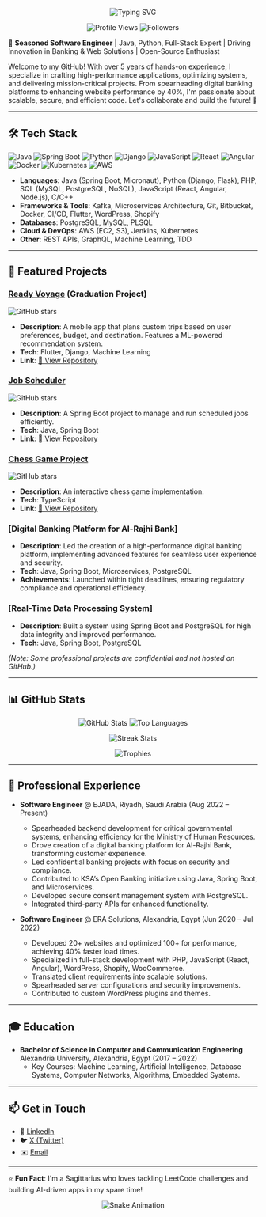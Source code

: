 <p align="center">
  <img src="https://readme-typing-svg.herokuapp.com?font=Fira+Code&weight=500&size=28&pause=1000&color=007ACC&center=true&vCenter=true&random=false&width=435&lines=Hi+there!+I'm+Islam+Adel+Kadous;Experienced+Software+Engineer;Building+Scalable+Solutions" alt="Typing SVG" />
</p>

<p align="center">
  <img src="https://komarev.com/ghpvc/?username=islamadelkadous&label=Profile%20views&color=0e75b6&style=flat" alt="Profile Views" />
  <img src="https://img.shields.io/github/followers/islamadelkadous?label=Followers&style=social" alt="Followers" />
</p>

🚀 **Seasoned Software Engineer** | Java, Python, Full-Stack Expert | Driving Innovation in Banking & Web Solutions | Open-Source Enthusiast

Welcome to my GitHub! With over 5 years of hands-on experience, I specialize in crafting high-performance applications, optimizing systems, and delivering mission-critical projects. From spearheading digital banking platforms to enhancing website performance by 40%, I'm passionate about scalable, secure, and efficient code. Let's collaborate and build the future! 🌟

---

## 🛠️ Tech Stack

![Java](https://img.shields.io/badge/-Java-007396?style=flat-square&logo=java&logoColor=white)
![Spring Boot](https://img.shields.io/badge/-Spring%20Boot-6DB33F?style=flat-square&logo=spring-boot&logoColor=white)
![Python](https://img.shields.io/badge/-Python-3776AB?style=flat-square&logo=python&logoColor=white)
![Django](https://img.shields.io/badge/-Django-092E20?style=flat-square&logo=django&logoColor=white)
![JavaScript](https://img.shields.io/badge/-JavaScript-F7DF1E?style=flat-square&logo=javascript&logoColor=black)
![React](https://img.shields.io/badge/-React-61DAFB?style=flat-square&logo=react&logoColor=black)
![Angular](https://img.shields.io/badge/-Angular-DD0031?style=flat-square&logo=angular&logoColor=white)
![Docker](https://img.shields.io/badge/-Docker-2496ED?style=flat-square&logo=docker&logoColor=white)
![Kubernetes](https://img.shields.io/badge/-Kubernetes-326CE5?style=flat-square&logo=kubernetes&logoColor=white)
![AWS](https://img.shields.io/badge/-AWS-232F3E?style=flat-square&logo=amazon-aws&logoColor=white)

- **Languages**: Java (Spring Boot, Micronaut), Python (Django, Flask), PHP, SQL (MySQL, PostgreSQL, NoSQL), JavaScript (React, Angular, Node.js), C/C++
- **Frameworks & Tools**: Kafka, Microservices Architecture, Git, Bitbucket, Docker, CI/CD, Flutter, WordPress, Shopify
- **Databases**: PostgreSQL, MySQL, PLSQL
- **Cloud & DevOps**: AWS (EC2, S3), Jenkins, Kubernetes
- **Other**: REST APIs, GraphQL, Machine Learning, TDD

---

## 🌟 Featured Projects

### [Ready Voyage](https://github.com/islamadelkadous/ready-voyage) (Graduation Project)
![GitHub stars](https://img.shields.io/github/stars/islamadelkadous/ready-voyage?style=social)
- **Description**: A mobile app that plans custom trips based on user preferences, budget, and destination. Features a ML-powered recommendation system.
- **Tech**: Flutter, Django, Machine Learning
- **Link**: [🔗 View Repository](https://github.com/islamadelkadous/ready-voyage)

### [Job Scheduler](https://github.com/islamadelkadous/Job-scheduler)
![GitHub stars](https://img.shields.io/github/stars/islamadelkadous/Job-scheduler?style=social)
- **Description**: A Spring Boot project to manage and run scheduled jobs efficiently.
- **Tech**: Java, Spring Boot
- **Link**: [🔗 View Repository](https://github.com/islamadelkadous/Job-scheduler)

### [Chess Game Project](https://github.com/islamadelkadous/chess-game-project)
![GitHub stars](https://img.shields.io/github/stars/islamadelkadous/chess-game-project?style=social)
- **Description**: An interactive chess game implementation.
- **Tech**: TypeScript
- **Link**: [🔗 View Repository](https://github.com/islamadelkadous/chess-game-project)

### [Digital Banking Platform for Al-Rajhi Bank]
- **Description**: Led the creation of a high-performance digital banking platform, implementing advanced features for seamless user experience and security.
- **Tech**: Java, Spring Boot, Microservices, PostgreSQL
- **Achievements**: Launched within tight deadlines, ensuring regulatory compliance and operational efficiency.

### [Real-Time Data Processing System]
- **Description**: Built a system using Spring Boot and PostgreSQL for high data integrity and improved performance.
- **Tech**: Java, Spring Boot, PostgreSQL

*(Note: Some professional projects are confidential and not hosted on GitHub.)*

---

## 📊 GitHub Stats

<p align="center">
  <img src="https://github-readme-stats.vercel.app/api?username=islamadelkadous&show_icons=true&theme=radical" alt="GitHub Stats" />
  <img src="https://github-readme-stats.vercel.app/api/top-langs/?username=islamadelkadous&layout=compact&theme=radical" alt="Top Languages" />
</p>

<p align="center">
  <img src="https://github-readme-streak-stats.herokuapp.com/?user=islamadelkadous&theme=radical&hide_border=true" alt="Streak Stats" />
</p>

<p align="center">
  <img src="https://github-profile-trophy.vercel.app/?username=islamadelkadous&theme=radical&no-frame=true&margin-w=15&margin-h=15" alt="Trophies" />
</p>

---

## 💼 Professional Experience

- **Software Engineer** @ EJADA, Riyadh, Saudi Arabia (Aug 2022 – Present)
  - Spearheaded backend development for critical governmental systems, enhancing efficiency for the Ministry of Human Resources.
  - Drove creation of a digital banking platform for Al-Rajhi Bank, transforming customer experience.
  - Led confidential banking projects with focus on security and compliance.
  - Contributed to KSA’s Open Banking initiative using Java, Spring Boot, and Microservices.
  - Developed secure consent management system with PostgreSQL.
  - Integrated third-party APIs for enhanced functionality.

- **Software Engineer** @ ERA Solutions, Alexandria, Egypt (Jun 2020 – Jul 2022)
  - Developed 20+ websites and optimized 100+ for performance, achieving 40% faster load times.
  - Specialized in full-stack development with PHP, JavaScript (React, Angular), WordPress, Shopify, WooCommerce.
  - Translated client requirements into scalable solutions.
  - Spearheaded server configurations and security improvements.
  - Contributed to custom WordPress plugins and themes.

---

## 🎓 Education

- **Bachelor of Science in Computer and Communication Engineering**  
  Alexandria University, Alexandria, Egypt (2017 – 2022)  
  - Key Courses: Machine Learning, Artificial Intelligence, Database Systems, Computer Networks, Algorithms, Embedded Systems.

---

## 📫 Get in Touch

- 💼 [LinkedIn](https://www.linkedin.com/in/islam-kadous-b3a08b1bb)
- 🐦 [X (Twitter)](https://x.com/islamadelkadous)
- ✉️ [Email](mailto:islamadelkadous@gmail.com)

---

⭐️ **Fun Fact**: I'm a Sagittarius who loves tackling LeetCode challenges and building AI-driven apps in my spare time!

<p align="center">
  <img src="https://raw.githubusercontent.com/islamadelkadous/islamadelkadous/output/snake.svg" alt="Snake Animation" />
</p>
